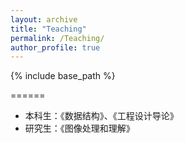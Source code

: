```yaml
---
layout: archive
title: "Teaching"
permalink: /Teaching/
author_profile: true
---
```


{% include base_path %}

======
* 本科生：《数据结构》、《工程设计导论》
* 研究生：《图像处理和理解》

